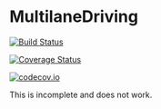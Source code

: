 # MultilaneDriving

[![Build Status](https://travis-ci.org/zsunberg/MultilaneDriving.jl.svg?branch=master)](https://travis-ci.org/zsunberg/MultilaneDriving.jl)

[![Coverage Status](https://coveralls.io/repos/zsunberg/MultilaneDriving.jl/badge.svg?branch=master&service=github)](https://coveralls.io/github/zsunberg/MultilaneDriving.jl?branch=master)

[![codecov.io](http://codecov.io/github/zsunberg/MultilaneDriving.jl/coverage.svg?branch=master)](http://codecov.io/github/zsunberg/MultilaneDriving.jl?branch=master)

This is incomplete and does not work.
